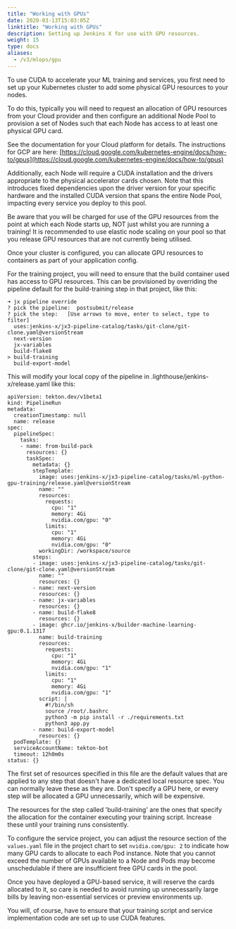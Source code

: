 ```yaml
---
title: "Working with GPUs"
date: 2020-03-13T15:03:05Z
linktitle: "Working with GPUs"
description: Setting up Jenkins X for use with GPU resources.
weight: 15
type: docs
aliases:
  - /v3/mlops/gpu
---
```


To use CUDA to accelerate your ML training and services, you first need to set up your Kubernetes cluster to add some physical GPU resources to your nodes.

To do this, typically you will need to request an allocation of GPU resources from your Cloud provider and then configure an additional Node Pool to provision a set of Nodes such that each Node has access to at least one physical GPU card.

See the documentation for your Cloud platform for details.
The instructions for GCP are here: [https://cloud.google.com/kubernetes-engine/docs/how-to/gpus](https://cloud.google.com/kubernetes-engine/docs/how-to/gpus)

Additionally, each Node will require a CUDA installation and the drivers appropriate to the physical accelerator cards chosen. Note that this introduces fixed dependencies upon the driver version for your specific hardware and the installed CUDA version that spans the entire Node Pool, impacting every service you deploy to this pool.

Be aware that you will be charged for use of the GPU resources from the point at which each Node starts up, NOT just whilst you are running a training! It is recommended to use elastic node scaling on your pool so that you release GPU resources that are not currently being utilised.

Once your cluster is configured, you can allocate GPU resources to containers as part of your application config.

For the training project, you will need to ensure that the build container used has access to GPU resources. This can be provisioned by overriding the pipeline default for the build-training step in that project, like this:

```
➜ jx pipeline override
? pick the pipeline:  postsubmit/release
? pick the step:   [Use arrows to move, enter to select, type to filter]
  uses:jenkins-x/jx3-pipeline-catalog/tasks/git-clone/git-clone.yaml@versionStream
  next-version
  jx-variables
  build-flake8
> build-training
  build-export-model
```

This will modify your local copy of the pipeline in .lighthouse/jenkins-x/release.yaml like this:

```
apiVersion: tekton.dev/v1beta1
kind: PipelineRun
metadata:
  creationTimestamp: null
  name: release
spec:
  pipelineSpec:
    tasks:
    - name: from-build-pack
      resources: {}
      taskSpec:
        metadata: {}
        stepTemplate:
          image: uses:jenkins-x/jx3-pipeline-catalog/tasks/ml-python-gpu-training/release.yaml@versionStream
          name: ""
          resources:
            requests:
              cpu: "1"
              memory: 4Gi
              nvidia.com/gpu: "0"
            limits:
              cpu: "1"
              memory: 4Gi
              nvidia.com/gpu: "0"
          workingDir: /workspace/source
        steps:
        - image: uses:jenkins-x/jx3-pipeline-catalog/tasks/git-clone/git-clone.yaml@versionStream
          name: ""
          resources: {}
        - name: next-version
          resources: {}
        - name: jx-variables
          resources: {}
        - name: build-flake8
          resources: {}
        - image: ghcr.io/jenkins-x/builder-machine-learning-gpu:0.1.1317
          name: build-training
          resources:
            requests:
              cpu: "1"
              memory: 4Gi
              nvidia.com/gpu: "1"
            limits:
              cpu: "1"
              memory: 4Gi
              nvidia.com/gpu: "1"
          script: |
            #!/bin/sh
            source /root/.bashrc
            python3 -m pip install -r ./requirements.txt
            python3 app.py
        - name: build-export-model
          resources: {}
  podTemplate: {}
  serviceAccountName: tekton-bot
  timeout: 12h0m0s
status: {}

```

The first set of resources specified in this file are the default values that are applied to any step that doesn't have a dedicated local resource spec. You can normally leave these as they are. Don't specify a GPU here, or every step will be allocated a GPU unnecessarily, which will be expensive.

The resources for the step called 'build-training' are the ones that specify the allocation for the container executing your training script. Increase these until your training runs consistently.

To configure the service project, you can adjust the resource section of the `values.yaml` file in the project chart to set `nvidia.com/gpu: 2` to indicate how many GPU cards to allocate to each Pod instance. Note that you cannot exceed the number of GPUs available to a Node and Pods may become unschedulable if there are insufficient free GPU cards in the pool.

Once you have deployed a GPU-based service, it will reserve the cards allocated to it, so care is needed to avoid running up unnecessarily large bills by leaving non-essential services or preview environments up.

You will, of course, have to ensure that your training script and service implementation code are set up to use CUDA features.